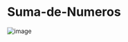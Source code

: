 # Suma-de-Numeros
![image](https://github.com/CodyMaster8/Suma-de-Numeros/assets/148461269/f948e53c-dfcf-4fa1-be6d-1da9ec27652f)
